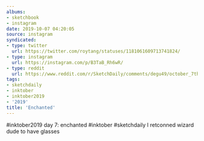 ```yaml
---
albums:
- sketchbook
- instagram
date: 2019-10-07 04:20:05
source: instagram
syndicated:
- type: twitter
  url: https://twitter.com/roytang/statuses/1181061609713741824/
- type: instagram
  url: https://instagram.com/p/B3TaB_Rh6wR/
- type: reddit
  url: https://www.reddit.com/r/SketchDaily/comments/degu49/october_7th_magic/f2watuz/
tags:
- sketchdaily
- inktober
- inktober2019
- '2019'
title: 'Enchanted'
---
```


#inktober2019 day 7: enchanted #inktober #sketchdaily I retconned wizard dude to have glasses